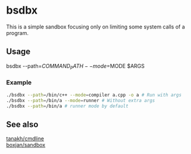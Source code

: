 # bsdbx
This is a simple sandbox focusing only on limiting some system calls of a program.
## Usage
bsdbx --path=$COMMAND_PATH --mode=$MODE $ARGS
### Example
```bash
./bsdbx --path=/bin/c++ --mode=compiler a.cpp -o a # Run with args
./bsdbx --path=/bin/a --mode=runner # Without extra args
./bsdbx --path=/bin/a # runner mode by default
```
## See also
[tanakh/cmdline](https://github.com/tanakh/cmdline)\
[boxjan/sandbox](https://github.com/boxjan/sandbox)